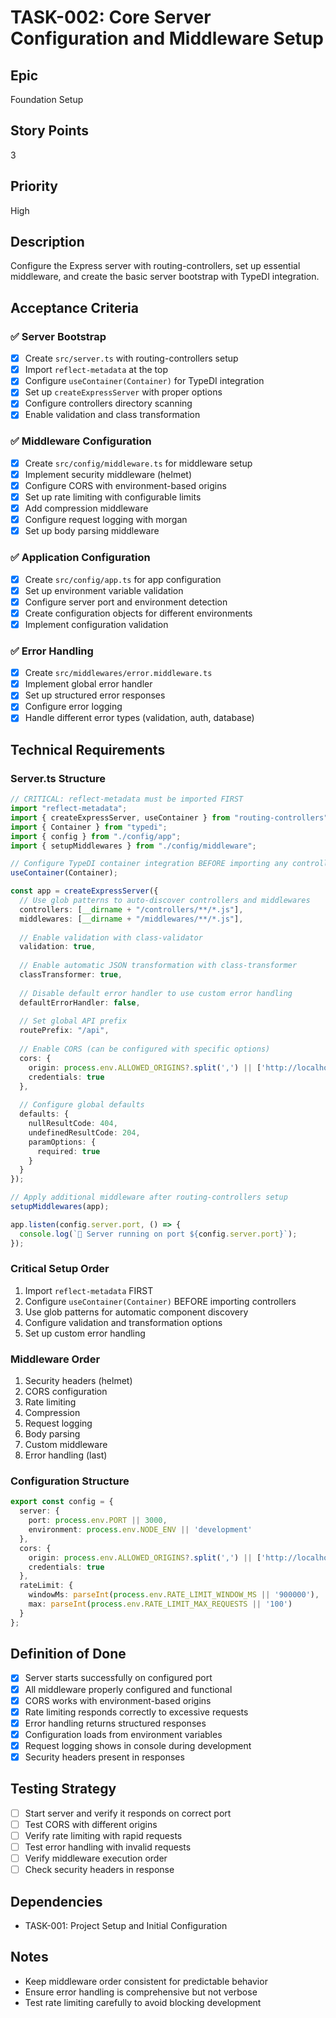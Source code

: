 # TASK-002: Core Server Configuration and Middleware Setup

## Epic
Foundation Setup

## Story Points
3

## Priority
High

## Description
Configure the Express server with routing-controllers, set up essential middleware, and create the basic server bootstrap with TypeDI integration.

## Acceptance Criteria

### ✅ Server Bootstrap
- [x] Create `src/server.ts` with routing-controllers setup
- [x] Import `reflect-metadata` at the top
- [x] Configure `useContainer(Container)` for TypeDI integration
- [x] Set up `createExpressServer` with proper options
- [x] Configure controllers directory scanning
- [x] Enable validation and class transformation

### ✅ Middleware Configuration
- [x] Create `src/config/middleware.ts` for middleware setup
- [x] Implement security middleware (helmet)
- [x] Configure CORS with environment-based origins
- [x] Set up rate limiting with configurable limits
- [x] Add compression middleware
- [x] Configure request logging with morgan
- [x] Set up body parsing middleware

### ✅ Application Configuration
- [x] Create `src/config/app.ts` for app configuration
- [x] Set up environment variable validation
- [x] Configure server port and environment detection
- [x] Create configuration objects for different environments
- [x] Implement configuration validation

### ✅ Error Handling
- [x] Create `src/middlewares/error.middleware.ts`
- [x] Implement global error handler
- [x] Set up structured error responses
- [x] Configure error logging
- [x] Handle different error types (validation, auth, database)

## Technical Requirements

### Server.ts Structure
```typescript
// CRITICAL: reflect-metadata must be imported FIRST
import "reflect-metadata";
import { createExpressServer, useContainer } from "routing-controllers";
import { Container } from "typedi";
import { config } from "./config/app";
import { setupMiddlewares } from "./config/middleware";

// Configure TypeDI container integration BEFORE importing any controllers
useContainer(Container);

const app = createExpressServer({
  // Use glob patterns to auto-discover controllers and middlewares
  controllers: [__dirname + "/controllers/**/*.js"],
  middlewares: [__dirname + "/middlewares/**/*.js"],
  
  // Enable validation with class-validator
  validation: true,
  
  // Enable automatic JSON transformation with class-transformer
  classTransformer: true,
  
  // Disable default error handler to use custom error handling
  defaultErrorHandler: false,
  
  // Set global API prefix
  routePrefix: "/api",
  
  // Enable CORS (can be configured with specific options)
  cors: {
    origin: process.env.ALLOWED_ORIGINS?.split(',') || ['http://localhost:3000'],
    credentials: true
  },
  
  // Configure global defaults
  defaults: {
    nullResultCode: 404,
    undefinedResultCode: 204,
    paramOptions: {
      required: true
    }
  }
});

// Apply additional middleware after routing-controllers setup
setupMiddlewares(app);

app.listen(config.server.port, () => {
  console.log(`🚀 Server running on port ${config.server.port}`);
});
```

### Critical Setup Order
1. Import `reflect-metadata` FIRST
2. Configure `useContainer(Container)` BEFORE importing controllers
3. Use glob patterns for automatic component discovery
4. Configure validation and transformation options
5. Set up custom error handling

### Middleware Order
1. Security headers (helmet)
2. CORS configuration
3. Rate limiting
4. Compression
5. Request logging
6. Body parsing
7. Custom middleware
8. Error handling (last)

### Configuration Structure
```typescript
export const config = {
  server: {
    port: process.env.PORT || 3000,
    environment: process.env.NODE_ENV || 'development'
  },
  cors: {
    origin: process.env.ALLOWED_ORIGINS?.split(',') || ['http://localhost:3000'],
    credentials: true
  },
  rateLimit: {
    windowMs: parseInt(process.env.RATE_LIMIT_WINDOW_MS || '900000'),
    max: parseInt(process.env.RATE_LIMIT_MAX_REQUESTS || '100')
  }
};
```

## Definition of Done
- [x] Server starts successfully on configured port
- [x] All middleware properly configured and functional
- [x] CORS works with environment-based origins
- [x] Rate limiting responds correctly to excessive requests
- [x] Error handling returns structured responses
- [x] Configuration loads from environment variables
- [x] Request logging shows in console during development
- [x] Security headers present in responses

## Testing Strategy
- [ ] Start server and verify it responds on correct port
- [ ] Test CORS with different origins
- [ ] Verify rate limiting with rapid requests
- [ ] Test error handling with invalid requests
- [ ] Verify middleware execution order
- [ ] Check security headers in response

## Dependencies
- TASK-001: Project Setup and Initial Configuration

## Notes
- Keep middleware order consistent for predictable behavior
- Ensure error handling is comprehensive but not verbose
- Test rate limiting carefully to avoid blocking development